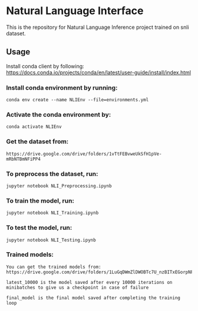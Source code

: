 # Natural Language Interface

This is the repository for Natural Language Inference project trained on snli dataset.

## Usage

Install conda client by following: https://docs.conda.io/projects/conda/en/latest/user-guide/install/index.html

### Install conda environment by running:
	conda env create --name NLIEnv --file=environments.yml

### Activate the conda environment by:
	conda activate NLIEnv


### Get the dataset from:
	https://drive.google.com/drive/folders/1vTtFEBvweUkSfH1pVe-mRbNTBmNFiPP4

### To preprocess the dataset, run:
	jupyter notebook NLI_Preprocessing.ipynb

### To train the model, run:
	jupyter notebook NLI_Training.ipynb

### To test the model, run:
	jupyter notebook NLI_Testing.ipynb

### Trained models:
	You can get the trained models from: https://drive.google.com/drive/folders/1LuGqDWmZlDWOBTc7U_nzBITxEGorpNFs

	latest_10000 is the model saved after every 10000 iterations on minibatches to give us a checkpoint in case of failure

	final_model is the final model saved after completing the training loop